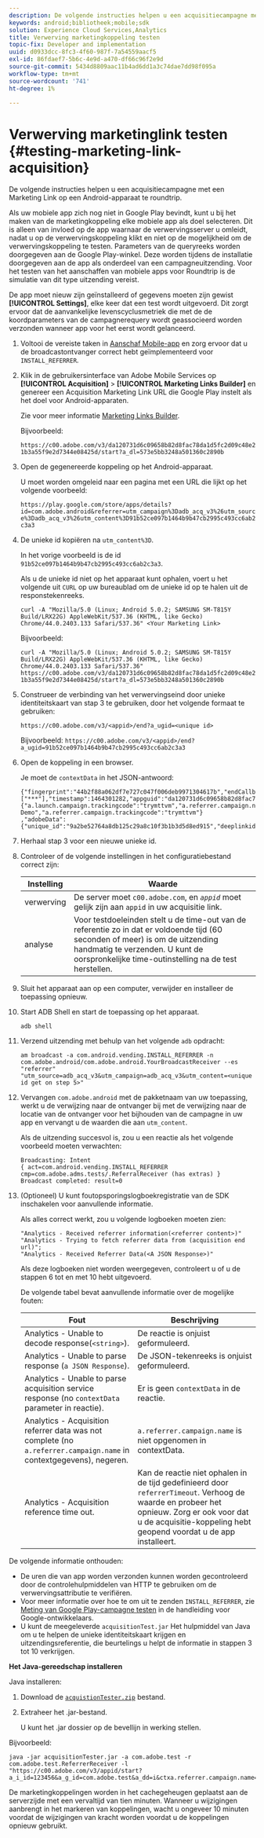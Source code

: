```yaml
---
description: De volgende instructies helpen u een acquisitiecampagne met een Marketing Link op een Android-apparaat te roundtrip.
keywords: android;bibliotheek;mobile;sdk
solution: Experience Cloud Services,Analytics
title: Verwerving marketingkoppeling testen
topic-fix: Developer and implementation
uuid: d0933dcc-8fc3-4f60-987f-7a54559aacf5
exl-id: 86fdaef7-5b6c-4e9d-a470-df66c96f2e9d
source-git-commit: 5434d8809aac11b4ad6dd1a3c74dae7dd98f095a
workflow-type: tm+mt
source-wordcount: '741'
ht-degree: 1%

---
```


# Verwerving marketinglink testen {#testing-marketing-link-acquisition}

De volgende instructies helpen u een acquisitiecampagne met een Marketing Link op een Android-apparaat te roundtrip.

Als uw mobiele app zich nog niet in Google Play bevindt, kunt u bij het maken van de marketingkoppeling elke mobiele app als doel selecteren. Dit is alleen van invloed op de app waarnaar de verwervingsserver u omleidt, nadat u op de verwervingskoppeling klikt en niet op de mogelijkheid om de verwervingskoppeling te testen. Parameters van de queryreeks worden doorgegeven aan de Google Play-winkel. Deze worden tijdens de installatie doorgegeven aan de app als onderdeel van een campagneuitzending. Voor het testen van het aanschaffen van mobiele apps voor Roundtrip is de simulatie van dit type uitzending vereist.

De app moet nieuw zijn geïnstalleerd of gegevens moeten zijn gewist **[!UICONTROL Settings]**, elke keer dat een test wordt uitgevoerd. Dit zorgt ervoor dat de aanvankelijke levenscyclusmetriek die met de de koordparameters van de campagnerequery wordt geassocieerd worden verzonden wanneer app voor het eerst wordt gelanceerd.

1. Voltooi de vereiste taken in [Aanschaf Mobile-app](/help/android/acquisition-main/acquisition.md) en zorg ervoor dat u de broadcastontvanger correct hebt geïmplementeerd voor `INSTALL_REFERRER`.
1. Klik in de gebruikersinterface van Adobe Mobile Services op  **[!UICONTROL Acquisition]** > **[!UICONTROL Marketing Links Builder]** en genereer een Acquisition Marketing Link URL die Google Play instelt als het doel voor Android-apparaten.

   Zie voor meer informatie [Marketing Links Builder](/help/using/acquisition-main/c-marketing-links-builder/c-marketing-links-builder.md).

   Bijvoorbeeld:

   `https://c00.adobe.com/v3/da120731d6c09658b82d8fac78da1d5fc2d09c48e21b3a55f9e2d7344e08425d/start?a_dl=573e5bb3248a501360c2890b`

1. Open de gegenereerde koppeling op het Android-apparaat.

   U moet worden omgeleid naar een pagina met een URL die lijkt op het volgende voorbeeld:

   `https://play.google.com/store/apps/details?id=com.adobe.android&referrer=utm_campaign%3Dadb_acq_v3%26utm_source%3Dadb_acq_v3%26utm_content%3D91b52ce097b1464b9b47cb2995c493cc6ab2c3a3`

1. De unieke id kopiëren na `utm_content%3D`.

   In het vorige voorbeeld is de id `91b52ce097b1464b9b47cb2995c493cc6ab2c3a3`.

   Als u de unieke id niet op het apparaat kunt ophalen, voert u het volgende uit `CURL` op uw bureaublad om de unieke id op te halen uit de responstekenreeks.

   `curl -A "Mozilla/5.0 (Linux; Android 5.0.2; SAMSUNG SM-T815Y Build/LRX22G) AppleWebKit/537.36 (KHTML, like Gecko) Chrome/44.0.2403.133 Safari/537.36" <Your Marketing Link>`

   Bijvoorbeeld:

   `curl -A "Mozilla/5.0 (Linux; Android 5.0.2; SAMSUNG SM-T815Y Build/LRX22G) AppleWebKit/537.36 (KHTML, like Gecko) Chrome/44.0.2403.133 Safari/537.36" https://c00.adobe.com/v3/da120731d6c09658b82d8fac78da1d5fc2d09c48e21b3a55f9e2d7344e08425d/start?a_dl=573e5bb3248a501360c2890b`

1. Construeer de verbinding van het verwervingseind door unieke identiteitskaart van stap 3 te gebruiken, door het volgende formaat te gebruiken:

   `https://c00.adobe.com/v3/<appid>/end?a_ugid=<unique id>`

   Bijvoorbeeld: `https://c00.adobe.com/v3/<appid>/end?a_ugid=91b52ce097b1464b9b47cb2995c493cc6ab2c3a3`

1. Open de koppeling in een browser.

   Je moet de `contextData` in het JSON-antwoord:

   ```
   {"fingerprint":"44b2f88a062df7e727c047f006deb9971304617b","endCallbacks":["***"],"timestamp":1464301282,"appguid":"da120731d6c09658b82d8fac78da1d5fc2d09c48e21b3a55f9e2d7344e08425d","contextData": 
   {"a.launch.campaign.trackingcode":"trymttvm","a.referrer.campaign.name":"Android Demo","a.referrer.campaign.trackingcode":"trymttvm"} 
   ,"adobeData":{"unique_id":"9a2be52764a8db125c29a8c10f3b1b3d5d8ed915","deeplinkid":"57476c26072932ec6d3a470b"}}.
   ```

1. Herhaal stap 3 voor een nieuwe unieke id.
1. Controleer of de volgende instellingen in het configuratiebestand correct zijn:

   | Instelling | Waarde |
   |--- |--- |
   | verwerving | De server moet `c00.adobe.com`, en      *`appid`*  moet gelijk zijn aan `appid` in uw acquisitie link. |
   | analyse | Voor testdoeleinden stelt u de time-out van de referentie zo in dat er voldoende tijd (60 seconden of meer) is om de uitzending handmatig te verzenden. U kunt de oorspronkelijke time-outinstelling na de test herstellen. |

1. Sluit het apparaat aan op een computer, verwijder en installeer de toepassing opnieuw.
1. Start ADB Shell en start de toepassing op het apparaat.

   ```
   adb shell
   ```

1. Verzend uitzending met behulp van het volgende `adb` opdracht:

   ```
   am broadcast -a com.android.vending.INSTALL_REFERRER -n com.adobe.android/com.adobe.android.YourBroadcastReceiver --es "referrer" "utm_source=adb_acq_v3&utm_campaign=adb_acq_v3&utm_content=<unique id get on step 5>"
   ```

1. Vervangen `com.adobe.android` met de pakketnaam van uw toepassing, werkt u de verwijzing naar de ontvanger bij met de verwijzing naar de locatie van de ontvanger voor het bijhouden van de campagne in uw app en vervangt u de waarden die aan `utm_content`.

   Als de uitzending succesvol is, zou u een reactie als het volgende voorbeeld moeten verwachten:

   ```
   Broadcasting: Intent 
   { act=com.android.vending.INSTALL_REFERRER cmp=com.adobe.adms.tests/.ReferralReceiver (has extras) } 
   Broadcast completed: result=0 
   ```

1. (Optioneel) U kunt foutopsporingslogboekregistratie van de SDK inschakelen voor aanvullende informatie.

   Als alles correct werkt, zou u volgende logboeken moeten zien:

   ```
   "Analytics - Received referrer information(<referrer content>)" 
   "Analytics - Trying to fetch referrer data from (acquisition end url)"; 
   "Analytics - Received Referrer Data(<A JSON Response>)"
   ```

   Als deze logboeken niet worden weergegeven, controleert u of u de stappen 6 tot en met 10 hebt uitgevoerd.

   De volgende tabel bevat aanvullende informatie over de mogelijke fouten:

   | Fout | Beschrijving |
   |--- |--- |
   | Analytics - Unable to decode response(`<string>`). | De reactie is onjuist geformuleerd. |
   | Analytics - Unable to parse response (`a JSON Response`). | De JSON-tekenreeks is onjuist geformuleerd. |
   | Analytics - Unable to parse acquisition service response (no `contextData` parameter in reactie). | Er is geen  `contextData`  in de reactie. |
   | Analytics - Acquisition referrer data was not complete (no `a.referrer.campaign.name` in contextgegevens), negeren. | `a.referrer.campaign.name` is niet opgenomen in contextData. |
   | Analytics - Acquisition reference time out. | Kan de reactie niet ophalen in de tijd gedefinieerd door `referrerTimeout`. Verhoog de waarde en probeer het opnieuw.  Zorg er ook voor dat u de acquisitie-koppeling hebt geopend voordat u de app installeert. |

De volgende informatie onthouden:

* De uren die van app worden verzonden kunnen worden gecontroleerd door de controlehulpmiddelen van HTTP te gebruiken om de verwervingsattributie te verifiëren.
* Voor meer informatie over hoe te om uit te zenden `INSTALL_REFERRER`, zie [Meting van Google Play-campagne testen](https://developers.google.com/analytics/solutions/testing-play-campaigns) in de handleiding voor Google-ontwikkelaars.
* U kunt de meegeleverde `acquisitionTest.jar` Het hulpmiddel van Java om u te helpen de unieke identiteitskaart krijgen en uitzendingsreferentie, die beurtelings u helpt de informatie in stappen 3 tot 10 verkrijgen.

**Het Java-gereedschap installeren**

Java installeren:

1. Download de [`acquistionTester.zip`](../assets/acquisitionTester.zip) bestand.
1. Extraheer het .jar-bestand.

   U kunt het .jar dossier op de bevellijn in werking stellen.

Bijvoorbeeld:

```
java -jar acquisitionTester.jar -a com.adobe.test -r com.adobe.test.ReferrerReceiver -l "https://c00.adobe.com/v3/appid/start?a_i_id=123456&a_g_id=com.adobe.test&a_dd=i&ctxa.referrer.campaign.name=name&ctxa.referrer.campaign.trackingcode=1234
```

De marketingkoppelingen worden in het cachegeheugen geplaatst aan de serverzijde met een vervaltijd van tien minuten. Wanneer u wijzigingen aanbrengt in het markeren van koppelingen, wacht u ongeveer 10 minuten voordat de wijzigingen van kracht worden voordat u de koppelingen opnieuw gebruikt.
